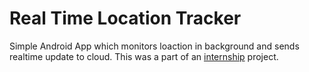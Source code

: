 # **Real Time Location Tracker**
Simple Android App which monitors loaction in background and sends realtime update to cloud. This was a part of an [internship](http://www.anusolar.com/) project.
